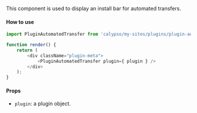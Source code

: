 This component is used to display an install bar for automated transfers.

#### How to use

```js
import PluginAutomatedTransfer from 'calypso/my-sites/plugins/plugin-automated-transfer';

function render() {
	return (
		<div className="plugin-meta">
			<PluginAutomatedTransfer plugin={ plugin } />
		</div>
	);
}
```

#### Props

- `plugin`: a plugin object.
